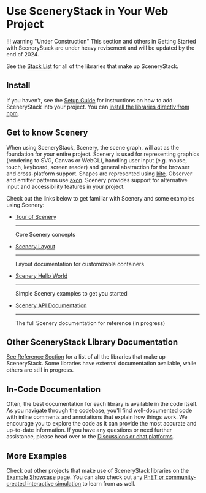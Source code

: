 # Use SceneryStack in Your Web Project

!!! warning "Under Construction"
    This section and others in Getting Started with SceneryStack are under heavy revisement and will be updated by the end of 2024.

See the [Stack List](../../reference/scenerystack_list.md) for all of the libraries that make up SceneryStack.

## Install

If you haven't, see the [Setup Guide](../setup.md) for instructions on how to add SceneryStack into your project. You can [install the libraries directly from npm](https://www.npmjs.com/package/scenerystack).

## Get to know Scenery

When using SceneryStack, Scenery, the scene graph, will act as the foundation for your entire project. Scenery is used
for representing graphics (rendering to SVG, Canvas or WebGL), handling user input (e.g. mouse, touch, keyboard, screen
reader) and general abstraction for the browser and cross-platform support. Shapes are represented
using [kite](https://github.com/phetsims/kite). Observer and emitter patterns
use [axon](https://github.com/phetsims/axon). Scenery provides support for alternative input and accessibility features
in your project.

Check out the links below to get familiar with Scenery and some examples using Scenery:

<div class="grid cards" markdown>

- [Tour of Scenery](https://phetsims.github.io/scenery/doc/a-tour-of-scenery.html)

    ---

    Core Scenery concepts

- [Scenery Layout](https://phetsims.github.io/scenery/doc/layout)

    ---

    Layout documentation for customizable containers

- [Scenery Hello World](https://phetsims.github.io/scenery/examples/)

    ---

    Simple Scenery examples to get you started

- [Scenery API Documentation](https://phetsims.github.io/scenery/doc/)

    ---

    The full Scenery documentation for reference (in progress)

</div>

<!-- ## OLD SETUP

Your projects can get started after creating a simple HTML

??? example "Example HTML file"
    ```html
        <!DOCTYPE html>
        <html lang="en">
        <head>
            <meta charset="UTF-8">
            <title>Example Project</title>
            <script src="./js/lib/scenerystack.min.js"></script>
            <script type="module" src="dist-webpack/bundle.js"></script>
        </head>
        <body>
        </body>
        </html>
    ```

<div class="grid cards" markdown>

- [Hello World Example (with a11y) [DEPRECATED]](https://github.com/phetsims/scenery-lab-demo)

</div>

Any examples found in the [Scenery documentation above](#get-to-know-scenery) will also work when importing `phet-lib`. This approach provides access through the `phet` global variable (e.g. `phet.scenery.Node`), and provides a built JavaScript file without corresponding TypeScript types.

> The package is on the larger side as it includes a number of preloads - stay tuned for further optimization!

### phet-lib on Node (npm)

phet-lib can be installed directly through Node as an NPM package, available at <https://www.npmjs.com/package/phet-lib>.

We have a [Demo using Vite](https://github.com/phetsims/phet-vite-demo) with simple steps to be able to get started (requires git/npm/node).

Using the phet-lib NPM package provides access to the raw PhET code, so it will support type-checking with TypeScript, modules, and partial tree-shaking.

Imports are provided by subpackage as shown below:

```js
import { Property, Emitter } from 'phet-lib/axon';
import { Display, Text, AnimatedPanZoomListener } from 'phet-lib/scenery';
```

> This package also includes all dependencies statically, so it will declare e.g. jQuery/Lodash globally as `window.$` and `window._` respectively. -->

## Other SceneryStack Library Documentation

[See Reference Section](../../reference/scenerystack_list.md) for a list of all the libraries that make up SceneryStack. Some libraries have external documentation available, while others are still in progress.

## In-Code Documentation

Often, the best documentation for each library is available in the code itself. As you navigate through the codebase, you'll find well-documented code with inline comments and annotations that explain how things work. We encourage you to explore the code as it can provide the most accurate and up-to-date information. If you have any questions or need further assistance, please head over to the [Discussions or chat platforms](../../community/join.md).

## More Examples

Check out other projects that make use of SceneryStack libraries on the [Example Showcase](../examples/application-showcase.md) page. You can also check out any [PhET or community-created interactive simulation](../examples/simulation-showcase.md) to learn from as well.
